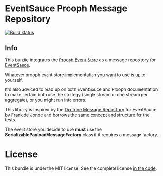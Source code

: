 # EventSauce Prooph Message Repository
[![Build Status](https://travis-ci.com/jphooiveld/ProophMessageRepository.svg?branch=master)](https://travis-ci.com/jphooiveld/ProophMessageRepository)
## Info

This bundle integrates the [Prooph Event Store](http://getprooph.org/docs/html/event-store/event_store.html) 
as a message repository for [EventSauce](https://eventsauce.io/).

Whatever prooph event store implementation you want to use is up to yourself. 

It's also adviced to read up on both EventSauce and Prooph documentation to make certain
both use the strategy (single stream or one stream per aggregate), or you might run into errors.

This library is inspired by the [Doctrine Message Repository](https://packagist.org/packages/eventsauce/doctrine-message-repository) 
for EventSauce by Frank de Jonge and borrows the same concept and structure for the tests. 

The event store you decide to use **must** use the **SerializablePayloadMessageFactory** class if it requires a message factory.

# License

This bundle is under the MIT license. See the complete license [in the code](LICENSE).
